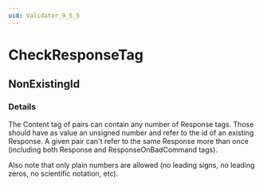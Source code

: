 ```yaml
---
uid: Validator_9_5_5
---
```


# CheckResponseTag

## NonExistingId

<!-- Description, Properties, ... sections are auto-generated. -->
<!-- REPLACE ME AUTO-GENERATION -->

### Details

The Content tag of pairs can contain any number of Response tags.
Those should have as value an unsigned number and refer to the id of an existing Response.
A given pair can't refer to the same Response more than once (including both Response and ResponseOnBadCommand tags).

Also note that only plain numbers are allowed (no leading signs, no leading zeros, no scientific notation, etc).

<!-- Uncomment to add example code -->
<!--### Example code-->
